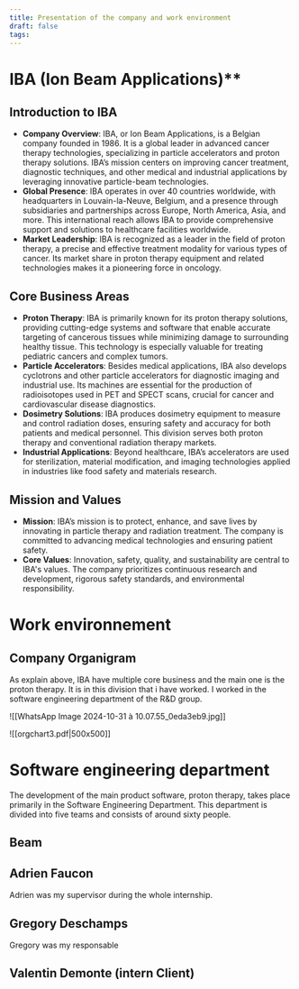 ```yaml
---
title: Presentation of the company and work environment
draft: false
tags:
---
```

# IBA (Ion Beam Applications)**

## **Introduction to IBA**

- **Company Overview**: IBA, or Ion Beam Applications, is a Belgian company founded in 1986. It is a global leader in advanced cancer therapy technologies, specializing in particle accelerators and proton therapy solutions. IBA’s mission centers on improving cancer treatment, diagnostic techniques, and other medical and industrial applications by leveraging innovative particle-beam technologies.
- **Global Presence**: IBA operates in over 40 countries worldwide, with headquarters in Louvain-la-Neuve, Belgium, and a presence through subsidiaries and partnerships across Europe, North America, Asia, and more. This international reach allows IBA to provide comprehensive support and solutions to healthcare facilities worldwide.
- **Market Leadership**: IBA is recognized as a leader in the field of proton therapy, a precise and effective treatment modality for various types of cancer. Its market share in proton therapy equipment and related technologies makes it a pioneering force in oncology.

## **Core Business Areas**

- **Proton Therapy**: IBA is primarily known for its proton therapy solutions, providing cutting-edge systems and software that enable accurate targeting of cancerous tissues while minimizing damage to surrounding healthy tissue. This technology is especially valuable for treating pediatric cancers and complex tumors.
- **Particle Accelerators**: Besides medical applications, IBA also develops cyclotrons and other particle accelerators for diagnostic imaging and industrial use. Its machines are essential for the production of radioisotopes used in PET and SPECT scans, crucial for cancer and cardiovascular disease diagnostics.
- **Dosimetry Solutions**: IBA produces dosimetry equipment to measure and control radiation doses, ensuring safety and accuracy for both patients and medical personnel. This division serves both proton therapy and conventional radiation therapy markets.
- **Industrial Applications**: Beyond healthcare, IBA’s accelerators are used for sterilization, material modification, and imaging technologies applied in industries like food safety and materials research.

## **Mission and Values**

- **Mission**: IBA’s mission is to protect, enhance, and save lives by innovating in particle therapy and radiation treatment. The company is committed to advancing medical technologies and ensuring patient safety.
- **Core Values**: Innovation, safety, quality, and sustainability are central to IBA's values. The company prioritizes continuous research and development, rigorous safety standards, and environmental responsibility.



# Work environnement

## **Company Organigram**

As explain above, IBA have multiple core business and the main one is the proton therapy. It is in this division that i have worked. 
I worked in the software engineering department of the R&D group.

![[WhatsApp Image 2024-10-31 à 10.07.55_0eda3eb9.jpg]]

![[orgchart3.pdf|500x500]]


# Software engineering department 


The development of the main product software, proton therapy, takes place primarily in the Software Engineering Department. This department is divided into five teams and consists of around sixty people.

## Beam

## Adrien Faucon
Adrien was my supervisor during the whole internship. 

## Gregory Deschamps
Gregory was my responsable 

## Valentin Demonte (intern Client)
